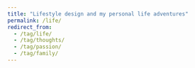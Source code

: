 ```yaml
---
title: "Lifestyle design and my personal life adventures"
permalink: /life/
redirect_from:
  - /tag/life/
  - /tag/thoughts/
  - /tag/passion/
  - /tag/family/
---
```

